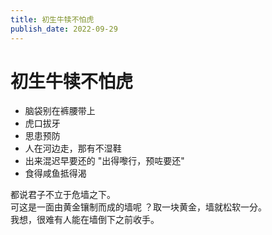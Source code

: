 ```yaml
---
title: 初生牛犊不怕虎
publish_date: 2022-09-29
---
```


# 初生牛犊不怕虎

- 脑袋别在裤腰带上
- 虎口拔牙
- 思患预防
- 人在河边走，那有不湿鞋
- 出来混迟早要还的 "出得嚟行，预咗要还"
- 食得咸鱼抵得渴

都说君子不立于危墙之下。\
可这是一面由黄金镶制而成的墙呢 ？取一块黄金，墙就松软一分。\
我想，很难有人能在墙倒下之前收手。